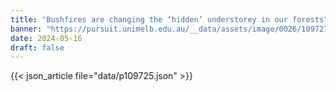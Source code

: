 ```yaml
---
title: "Bushfires are changing the ‘hidden’ understorey in our forests"
banner: "https://pursuit.unimelb.edu.au/__data/assets/image/0026/109727/Bushfires-are-changing-the-hidden-understorey-in-our-forests1.webp"
date: 2024-05-16
draft: false
---
```


{{< json_article file="data/p109725.json" >}}